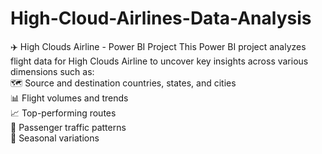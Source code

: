 # High-Cloud-Airlines-Data-Analysis
✈️ High Clouds Airline - Power BI Project 
This Power BI project analyzes flight data for High Clouds Airline to uncover key insights across various dimensions such as:  
🗺️ Source and destination countries, states, and cities  
📊 Flight volumes and trends  
📈 Top-performing routes  
🔄 Passenger traffic patterns  
📅 Seasonal variations 
